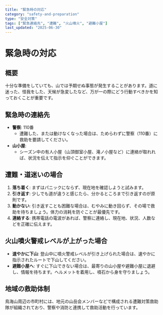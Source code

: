 ```yaml
---
title: "緊急時の対応"
category: "safety-and-preparation"
type: "安全対策"
tags: ["緊急連絡先", "遭難", "火山噴火", "避難小屋"]
last_updated: "2025-06-30"
---
```


# 緊急時の対応

## 概要
十分な準備をしていても、山では予期せぬ事態が発生することがあります。道に迷った、怪我をした、天候が急変したなど、万が一の際にどう行動すべきかを知っておくことが重要です。

## 緊急時の連絡先
- **警察**: 110番
    - 遭難した、または動けなくなった場合は、ためらわずに警察（110番）に救助を要請してください。
- **山小屋**:
    - シーズン中の有人小屋（山頂御室小屋、滝ノ小屋など）に連絡が取れれば、状況を伝えて指示を仰ぐことができます。

## 遭難・道迷いの場合
1.  **落ち着く**: まずはパニックにならず、現在地を確認しようと試みます。
2.  **引き返す**: 少しでも道が違うと感じたら、分かるところまで引き返すのが原則です。
3.  **動かない**: 引き返すことも困難な場合は、むやみに動き回らず、その場で救助を待ちましょう。体力の消耗を防ぐことが最優先です。
4.  **連絡する**: 携帯電話の電波があれば、警察に連絡し、現在地、状況、人数などを正確に伝えます。

## 火山噴火警戒レベルが上がった場合
- **速やかに下山**: 登山中に噴火警戒レベルが引き上げられた場合は、速やかに指示されたルートで下山してください。
- **避難小屋へ**: すぐに下山できない場合は、最寄りの山小屋や避難小屋に退避し、情報を待ちます。ヘルメットを着用し、噴石から身を守りましょう。

## 地域の救助体制
鳥海山周辺の市町村には、地元の山岳会メンバーなどで構成される遭難対策救助隊が組織されており、警察や消防と連携して救助活動を行っています。